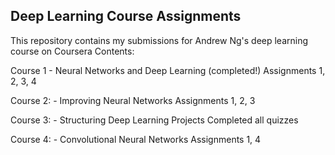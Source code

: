 ## Deep Learning Course Assignments

This repository contains my submissions for Andrew Ng's deep learning course on Coursera
Contents:

Course 1 - Neural Networks and Deep Learning (completed!)
  Assignments 1, 2, 3, 4

Course 2: - Improving Neural Networks
  Assignments 1, 2, 3
  
Course 3: - Structuring Deep Learning Projects
  Completed all quizzes
  
Course 4: - Convolutional Neural Networks
  Assignments 1, 4
